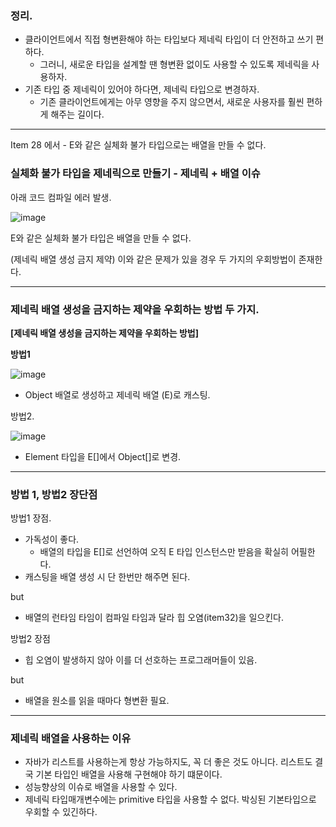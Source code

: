 ### 정리.

- 클라이언트에서 직접 형변환해야 하는 타입보다 제네릭 타입이 더 안전하고 쓰기 편하다.
    - 그러니, 새로운 타입을 설계할 땐 형변환 없이도 사용할 수 있도록 제네릭을 사용하자.
- 기존 타입 중 제네릭이 있어야 하다면, 제네릭 타입으로 변경하자.
    - 기존 클라이언트에게는 아무 영향을 주지 않으면서, 새로운 사용자를 훨씬 편하게 해주는 길이다.

---

Item 28 에서 - E와 같은 실체화 불가 타입으로는 배열을 만들 수 없다.

### 실체화 불가 타입을 제네릭으로 만들기  - 제네릭 + 배열 이슈

아래 코드 컴파일 에러 발생. 

![image](https://user-images.githubusercontent.com/46278436/201452582-3ddfc38f-660c-475a-ab45-1850014d0098.png)

E와 같은 실체화 불가 타입은 배열을 만들 수 없다.

(제네릭 배열 생성 금지 제약) 이와 같은 문제가 있을 경우 두 가지의 우회방법이 존재한다.


---

### **제네릭 배열 생성을 금지하는 제약을 우회하는 방법 두 가지.**

**[제네릭 배열 생성을 금지하는 제약을 우회하는 방법]**

**방법1** 

![image](https://user-images.githubusercontent.com/46278436/201452591-40031565-7589-4ddb-bc53-1fbcebb64c20.png)
- Object 배열로 생성하고 제네릭 배열 (E)로 캐스팅.

방법2. 

![image](https://user-images.githubusercontent.com/46278436/201452598-0c7fd949-e615-444e-9926-6b8a379d4341.png)
- Element 타입을 E[]에서 Object[]로 변경.

---

### 방법 1, 방법2 장단점

방법1 장점. 

- 가독성이 좋다.
    - 배열의 타입을 E[]로 선언하여 오직 E 타입 인스턴스만 받음을 확실히 어필한다.
- 캐스팅을 배열 생성 시 단 한번만 해주면 된다.

 but

- 배열의 런타임 타임이 컴파일 타임과 달라 힙 오염(item32)을 일으킨다.

방법2 장점

- 힙 오염이 발생하지 않아 이를 더 선호하는 프로그래머들이 있음.

but

- 배열을 원소를 읽을 때마다 형변환 필요.

---

### 제네릭 배열을 사용하는 이유

- 자바가 리스트를 사용하는게 항상 가능하지도, 꼭 더 좋은 것도 아니다. 
리스트도 결국 기본 타입인 배열을 사용해 구현해야 하기 떄문이다.
- 성능향상의 이슈로 배열을 사용할 수 있다.
- 제네릭 타입매개변수에는 primitive 타입을 사용할 수 없다. 박싱된 기본타입으로 우회할 수 있긴하다.
